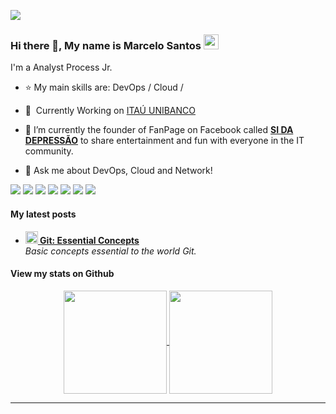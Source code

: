 <!--
**pmarcelojr/pmarcelojr** is a ✨ _special_ ✨ repository because its `README.md` (this file) appears on your GitHub profile.

Here are some ideas to get you started:

- 🔭 I’m currently working on ...
- 🌱 I’m currently learning ...
- 👯 I’m looking to collaborate on ...
- 🤔 I’m looking for help with ...
- 💬 Ask me about ...
- 📫 How to reach me: ...
- 😄 Pronouns: ...
- ⚡ Fun fact: ...
-->

![](https://komarev.com/ghpvc/?username=pmarcelojr&color=006bed)

### Hi there 👋, My name is Marcelo Santos <img src="https://github.com/TheDudeThatCode/TheDudeThatCode/blob/master/Assets/Earth.gif" width="24px">

I'm a Analyst Process Jr.

- :star: My main skills are: DevOps / Cloud / 

<!--- 💼 &nbsp; Trabalhando como **ÁREA EM QUE VOCÊ TRABALHA** na <a href="LINK DA EMPRESA">EMPRESA</a>-->
- 💼 &nbsp;Currently Working on <a href="https://www.itau.com.br/">ITAÚ UNIBANCO</a>

- 🔭 I’m currently the founder of FanPage on Facebook called [**SI DA DEPRESSÃO**](https://www.facebook.com/malignosystem "SI da Depressão") to share entertainment and fun with everyone in the IT community.

- 💬 Ask me about DevOps, Cloud and Network!
<p align="left">
  <a href="mailto:marcelosantostecnologia@gmail.com" alt="Gmail">
  <img src="https://img.shields.io/badge/-Gmail-FF0000?style=flat-square&labelColor=FF0000&logo=gmail&logoColor=white&link=LINK-DO-SEU-EMAIL" /></a>

  <a href="https://www.linkedin.com/in/marcelo-santos-tecnologia/" alt="Linkedin">
  <img src="https://img.shields.io/badge/-LinkedIn-0e76a8?style=flat-square&logo=Linkedin&logoColor=white&link=LINK-DO-SEU-LINKEDIN" /></a>

  <a href="https://api.whatsapp.com/send?phone=5511951637080" alt="WhatsApp">
  <img src="https://img.shields.io/badge/-WhatsApp-25d366?style=flat-square&labelColor=25d366&logo=whatsapp&logoColor=white&link=API-DO-SEU-WHATSAPP"/></a>

  <a href="https://t.me/pmarcelojr" alt="Telegram">
  <img src="https://img.shields.io/badge/-Telegram-0e76a8?style=flat-square&logo=Telegram&logoColor=white&link=LINK-DO-SEU-TELEGRAM"/></a>

  <a href="https://instagram/pmarcelojr" alt="Instagram">
  <img src="https://img.shields.io/badge/-Instagram-DF0174?style=flat-square&labelColor=DF0174&logo=instagram&logoColor=white&link=LINK-DO-SEU-INSTAGRAM"/></a>
  
  <a href="https://medium.com/@marcelosantostecnologia" alt="Medium">
  <img src="https://img.shields.io/badge/-Medium-12100e?style=flat-square&logo=Medium&logoColor=white&link=LINK-DO-SEU-MEDIUM"/></a>
  
  <a href="https://dev.to/pmarcelojr" alt="Dev.to">
  <img src="https://img.shields.io/badge/-Dev.to-0a0a0a?style=flat-square&logo=Dev.To&logoColor=white&link=LINK-DO-SEU-DEV.TO"/></a>
</p> 

#### My latest posts
<ul>
  <li><a href="https://medium.com/@marcelosantostecnologia/git-conceitos-essenciais-feaa293644c"><b><img src="https://emojipedia-us.s3.dualstack.us-west-1.amazonaws.com/thumbs/240/apple/237/gear_2699.png" width="20" alt="new" /> Git: Essential Concepts</b></a><br/><i>Basic concepts essential to the world Git.</i></li>
</ul>

#### View my stats on Github
<p align="center">
  <a href="https://github.com/pmarcelojr/github-readme-stats">
    <img
      align="center"
      height="165"
      src="https://github-readme-stats.vercel.app/api?username=pmarcelojr&count_private=true&show_icons=true&custom_title=Github%20Status&hide=issues&theme=dark"
    />
  </a>
  
  <a href="https://github.com/pmarcelojr/github-readme-stats">
    <img
      align="center"
      height="165"
      src="https://github-readme-stats.vercel.app/api/top-langs/?username=pmarcelojr&&layout=compact&theme=dark"
    />
  </a>
</p>

----
